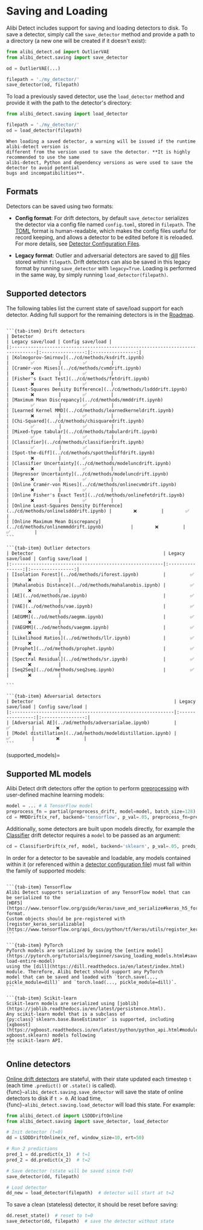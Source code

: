 # Saving and Loading

Alibi Detect includes support for saving and loading detectors to disk. To 
save a detector, simply call the `save_detector` method and provide a path to a directory (a new
one will be created if it doesn't exist):

```python
from alibi_detect.od import OutlierVAE
from alibi_detect.saving import save_detector

od = OutlierVAE(...) 

filepath = './my_detector/'
save_detector(od, filepath)
```

To load a previously saved detector, use the `load_detector` method and provide it with the path to the detector's 
directory:

```python
from alibi_detect.saving import load_detector

filepath = './my_detector/'
od = load_detector(filepath)
```

```{warning}
When loading a saved detector, a warning will be issued if the runtime alibi-detect version is 
different from the version used to save the detector. **It is highly recommended to use the same 
alibi-detect, Python and dependency versions as were used to save the detector to avoid potential 
bugs and incompatibilities**.
```

## Formats
Detectors can be saved using two formats:

- **Config format**: For drift detectors, by default `save_detector` serializes the detector via a config file named `config.toml`, 
stored in `filepath`. The [TOML](https://toml.io/en/) format is human-readable, which makes the config files useful for 
record keeping, and allows a detector to be edited before it is reloaded. For more details, see 
[Detector Configuration Files](config_files.md).

- **Legacy format**: Outlier and adversarial detectors are saved to [dill](https://dill.readthedocs.io/en/latest/dill.html) files stored
within `filepath`. Drift detectors can also be saved in this legacy format by running `save_detector` with 
`legacy=True`. Loading is performed in the same way, by simply running `load_detector(filepath)`.


## Supported detectors

The following tables list the current state of save/load support for each detector. Adding full support 
for the remaining detectors is in the [Roadmap](roadmap.md).


````{tab-set}

```{tab-item} Drift detectors
| Detector                                                                       | Legacy save/load | Config save/load |
|:-------------------------------------------------------------------------------|:----------------:|:----------------:|
| [Kolmogorov-Smirnov](../cd/methods/ksdrift.ipynb)                              |        ✅         |        ✅         |
| [Cramér-von Mises](../cd/methods/cvmdrift.ipynb)                               |        ❌         |        ✅         |
| [Fisher's Exact Test](../cd/methods/fetdrift.ipynb)                            |        ❌         |        ✅         |
| [Least-Squares Density Difference](../cd/methods/lsdddrift.ipynb)              |        ❌         |        ✅         |
| [Maximum Mean Discrepancy](../cd/methods/mmddrift.ipynb)                       |        ✅         |        ✅         |
| [Learned Kernel MMD](../cd/methods/learnedkerneldrift.ipynb)                   |        ❌         |        ✅         |
| [Chi-Squared](../cd/methods/chisquaredrift.ipynb)                              |        ✅         |        ✅         |
| [Mixed-type tabular](../cd/methods/tabulardrift.ipynb)                         |        ✅         |        ✅         |
| [Classifier](../cd/methods/classifierdrift.ipynb)                              |        ✅         |        ✅         |
| [Spot-the-diff](../cd/methods/spotthediffdrift.ipynb)                          |        ❌         |        ✅         |
| [Classifier Uncertainty](../cd/methods/modeluncdrift.ipynb)                    |        ❌         |        ✅         |
| [Regressor Uncertainty](../cd/methods/modeluncdrift.ipynb)                     |        ❌         |        ✅         |
| [Online Cramér-von Mises](../cd/methods/onlinecvmdrift.ipynb)                  |        ❌         |        ✅         |
| [Online Fisher's Exact Test](../cd/methods/onlinefetdrift.ipynb)               |        ❌         |        ✅         |
| [Online Least-Squares Density Difference](../cd/methods/onlinelsdddrift.ipynb) |        ❌         |        ✅         |
| [Online Maximum Mean Discrepancy](../cd/methods/onlinemmddrift.ipynb)          |        ❌         |        ✅         |
```

```{tab-item} Outlier detectors
| Detector                                                | Legacy save/load | Config save/load |
|:--------------------------------------------------------|:----------------:|:----------------:|
| [Isolation Forest](../od/methods/iforest.ipynb)         |         ✅       |       ❌          |         
| [Mahalanobis Distance](../od/methods/mahalanobis.ipynb) |         ✅       |       ❌          |
| [AE](../od/methods/ae.ipynb)                            |         ✅       |       ❌          |
| [VAE](../od/methods/vae.ipynb)                          |         ✅       |       ❌          |
| [AEGMM](../od/methods/aegmm.ipynb)                      |         ✅       |       ❌          |
| [VAEGMM](../od/methods/vaegmm.ipynb)                    |         ✅       |       ❌          |
| [Likelihood Ratios](../od/methods/llr.ipynb)            |         ✅       |       ❌          |
| [Prophet](../od/methods/prophet.ipynb)                  |         ✅       |       ❌          |
| [Spectral Residual](../od/methods/sr.ipynb)             |         ✅       |       ❌          |
| [Seq2Seq](../od/methods/seq2seq.ipynb)                  |         ✅       |       ❌          |

```

```{tab-item} Adversarial detectors
| Detector                                                    | Legacy save/load | Config save/load |
|:------------------------------------------------------------|:----------------:|:----------------:|
| [Adversarial AE](../ad/methods/adversarialae.ipynb)         |        ✅        |        ❌         |
| [Model distillation](../ad/methods/modeldistillation.ipynb) |        ✅        |        ❌         |
```
````

(supported_models)=
## Supported ML models

Alibi Detect drift detectors offer the option to perform [preprocessing](../cd/background.md#input-preprocessing)
with user-defined machine learning models:

```python
model = ... # A TensorFlow model
preprocess_fn = partial(preprocess_drift, model=model, batch_size=128)
cd = MMDDrift(x_ref, backend='tensorflow', p_val=.05, preprocess_fn=preprocess_fn)
```

Additionally, some detectors are built upon models directly, 
for example the [Classifier](../cd/methods/classifierdrift.ipynb) drift detector requires a `model` to be passed
as an argument:

```python
cd = ClassifierDrift(x_ref, model, backend='sklearn', p_val=.05, preds_type='probs')
```

In order for a detector to be saveable and loadable, any models contained within it (or referenced within a 
[detector configuration file](config_files.md#specifying-artefacts)) must fall within the family of supported models:

````{tab-set}

```{tab-item} TensorFlow
Alibi Detect supports serialization of any TensorFlow model that can be serialized to the 
[HDF5](https://www.tensorflow.org/guide/keras/save_and_serialize#keras_h5_format) format. 
Custom objects should be pre-registered with 
[register_keras_serializable](https://www.tensorflow.org/api_docs/python/tf/keras/utils/register_keras_serializable).
```

```{tab-item} PyTorch
PyTorch models are serialized by saving the [entire model](https://pytorch.org/tutorials/beginner/saving_loading_models.html#save-load-entire-model)
using the [dill](https://dill.readthedocs.io/en/latest/index.html) module. Therefore, Alibi Detect should support any PyTorch 
model that can be saved and loaded with `torch.save(..., pickle_module=dill)` and `torch.load(..., pickle_module=dill)`.
```

```{tab-item} Scikit-learn
Scikit-learn models are serialized using [joblib](https://joblib.readthedocs.io/en/latest/persistence.html).
Any scikit-learn model that is a subclass of {py:class}`sklearn.base.BaseEstimator` is supported, including 
[xgboost](https://xgboost.readthedocs.io/en/latest/python/python_api.html#module-xgboost.sklearn) models following 
the scikit-learn API.
```
````

## Online detectors

[Online drift detectors](../cd/methods.md#online) are stateful, with their state updated each timestep `t` (each time
`.predict()` or `.state()` is called). {func}`~alibi_detect.saving.save_detector` will save the state of online 
detectors to disk if `t > 0`. At load time, {func}`~alibi_detect.saving.load_detector` will load this state.
For example:

```python
from alibi_detect.cd import LSDDDriftOnline
from alibi_detect.saving import save_detector, load_detector

# Init detector (t=0)
dd = LSDDDriftOnline(x_ref, window_size=10, ert=50)

# Run 2 predictions
pred_1 = dd.predict(x_1)  # t=1 
pred_2 = dd.predict(x_2)  # t=2

# Save detector (state will be saved since t>0)
save_detector(dd, filepath)

# Load detector
dd_new = load_detector(filepath)  # detector will start at t=2
```

To save a clean (stateless) detector, it should be reset before saving:

```python
dd.reset_state()  # reset to t=0
save_detector(dd, filepath)  # save the detector without state
```